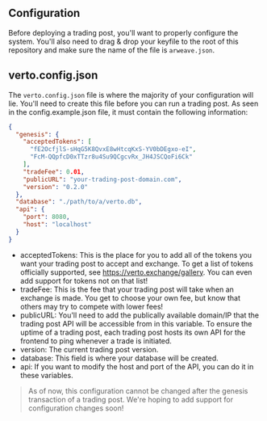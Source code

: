 ## Configuration

Before deploying a trading post, you'll want to properly configure the system. You'll also need to drag & drop your keyfile to the root of this repository and make sure the name of the file is `arweave.json`.

## verto.config.json

The `verto.config.json` file is where the majority of your configuration will lie. You'll need to create this file before you can run a trading post. As seen in the config.example.json file, it must contain the following information:

```json
{
  "genesis": {
    "acceptedTokens": [
      "fE2OcfjlS-sHqG5K8QvxE8wHtcqKxS-YV0bDEgxo-eI",
      "FcM-QQpfcD0xTTzr8u4Su9QCgcvRx_JH4JSCQoFi6Ck"
    ],
    "tradeFee": 0.01,
    "publicURL": "your-trading-post-domain.com",
    "version": "0.2.0"
  },
  "database": "./path/to/a/verto.db",
  "api": {
    "port": 8080,
    "host": "localhost"
  }
}
```

- acceptedTokens: This is the place for you to add all of the tokens you want your trading post to accept and exchange. To get a list of tokens officially supported, see https://verto.exchange/gallery. You can even add support for tokens not on that list!
- tradeFee: This is the fee that your trading post will take when an exchange is made. You get to choose your own fee, but know that others may try to compete with lower fees!
- publicURL: You'll need to add the publically available domain/IP that the trading post API will be accessible from in this variable. To ensure the uptime of a trading post, each trading post hosts its own API for the frontend to ping whenever a trade is initiated.
- version: The current trading post version.
- database: This field is where your database will be created.
- api: If you want to modify the host and port of the API, you can do it in these variables.

> As of now, this configuration cannot be changed after the genesis transaction of a trading post. We're hoping to add support for configuration changes soon!

